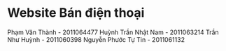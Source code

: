 # Website Bán điện thoại
 Phạm Văn Thành - 2011064477
 Huỳnh Trần Nhật Nam - 2011063214
 Trần Như Huỳnh - 2011060398
 Nguyễn Phước Tự Tin - 2011061132
